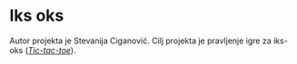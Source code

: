 # Iks oks
Autor projekta je Stevanija Ciganović. Cilj projekta je pravljenje igre za iks-oks ([*Tic-tac-toe*](https://en.wikipedia.org/wiki/Tic-tac-toe)).
